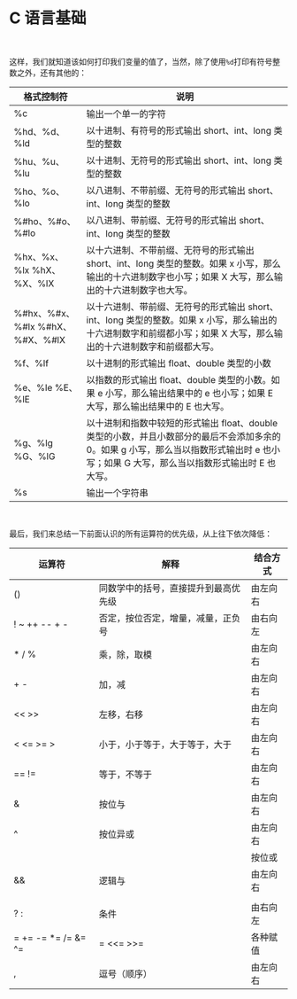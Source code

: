# C 语言基础

​​

这样，我们就知道该如何打印我们变量的值了，当然，除了使用`%d`打印有符号整数之外，还有其他的：

|格式控制符|说明|
| -------------------------------| -----------------------------------------------------------------------------------------------------------------------------------------------------------------------------------------|
|%c|输出一个单一的字符|
|%hd、%d、%ld|以十进制、有符号的形式输出 short、int、long 类型的整数|
|%hu、%u、%lu|以十进制、无符号的形式输出 short、int、long 类型的整数|
|%ho、%o、%lo|以八进制、不带前缀、无符号的形式输出 short、int、long 类型的整数|
|%#ho、%#o、%#lo|以八进制、带前缀、无符号的形式输出 short、int、long 类型的整数|
|%hx、%x、%lx %hX、%X、%lX|以十六进制、不带前缀、无符号的形式输出 short、int、long 类型的整数。如果 x 小写，那么输出的十六进制数字也小写；如果 X 大写，那么输出的十六进制数字也大写。|
|%#hx、%#x、%#lx %#hX、%#X、%#lX|以十六进制、带前缀、无符号的形式输出 short、int、long 类型的整数。如果 x 小写，那么输出的十六进制数字和前缀都小写；如果 X 大写，那么输出的十六进制数字和前缀都大写。|
|%f、%lf|以十进制的形式输出 float、double 类型的小数|
|%e、%le %E、%lE|以指数的形式输出 float、double 类型的小数。如果 e 小写，那么输出结果中的 e 也小写；如果 E 大写，那么输出结果中的 E 也大写。|
|%g、%lg %G、%lG|以十进制和指数中较短的形式输出 float、double 类型的小数，并且小数部分的最后不会添加多余的 0。如果 g 小写，那么当以指数形式输出时 e 也小写；如果 G 大写，那么当以指数形式输出时 E 也大写。|
|%s|输出一个字符串|

‍

最后，我们来总结一下前面认识的所有运算符的优先级，从上往下依次降低：

|运算符|解释|结合方式|
| ------------------------------| ------------------------------------| --------|
|()|同数学中的括号，直接提升到最高优先级|由左向右|
|! ~ ++ -- + -|否定，按位否定，增量，减量，正负号|由右向左|
|* / %|乘，除，取模|由左向右|
|+ -|加，减|由左向右|
|<< >>|左移，右移|由左向右|
|< <= >= >|小于，小于等于，大于等于，大于|由左向右|
|== !=|等于，不等于|由左向右|
|&|按位与|由左向右|
|^|按位异或|由左向右|
|||按位或|由左向右|
|&&|逻辑与|由左向右|
||||逻辑或|由左向右|
|? :|条件|由右向左|
|= += -= *= /= &= ^= |= <<= >>=|各种赋值|由右向左|
|,|逗号（顺序）|由左向右|

‍
